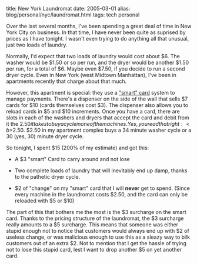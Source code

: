 title: New York Laundromat
date: 2005-03-01
alias: blog/personal/nyc/laundromat.html
tags: tech personal

Over the last several months, I've been spending a great deal of time
in New York City on business. In that time, I have never been quite
as suprised by prices as I have tonight. I wasn't even trying to
do anything all that unusual, just two loads of laundry.

Normally, I'd expect that two loads of laundry would cost about $6.
The washer would be $1.50 or so per run, and the dryer would be another
$1.50 per run, for a total of $6. Maybe even $7.50, if you decide to
run a second dryer cycle. Even in New York (west Midtown Manhattan),
I've been in apartments recently that charge about that much.

However, this apartment is special: they use a <a
href="http://en.wikipedia.org/wiki/Smart_card"> "smart" card</a>
system to manage payments. There's a dispenser on the side of the wall
that sells $7 cards for $10 (cards themselves cost $3). The dispenser
also allows you to reload cards in $5 and $10 increments. Once you
have a card, there are slots in each of the washers and dryers that
accept the card and debit from it the $2.50 it takes to buy a cycle in
one of the machines. Yes, you read that right: <b>$2.50</b>.  $2.50 in
my apartment complex buys a 34 minute washer cycle or a 30 (yes, 30)
minute dryer cycle.

So tonight, I spent $15 (200% of my estimate) and got this:

* A $3 "smart" Card to carry around and not lose

* Two complete loads of laundry that will inevitably end up damp,
  thanks to the pathetic dryer cycle.

* $2 of "change" on my "smart" card that I will <b>never</b> get to
  spend. (Since every machine in the laundromat costs $2.50, and the
  card can only be reloaded with $5 or $10)

The part of this that bothers me the most is the $3 surcharge on the
smart card.  Thanks to the pricing structure of the laundromat, the $3
surcharge really amounts to a $5 surcharge.  This means that someone
was either stupid enough not to notice that customers would always end
up with $2 of useless change, or was malicious enough to use this as a
sleazy way to bilk customers out of an extra $2. Not to mention that I
get the hassle of trying not to lose this stupid card, lest I want to
drop another $5 on yet another card.
